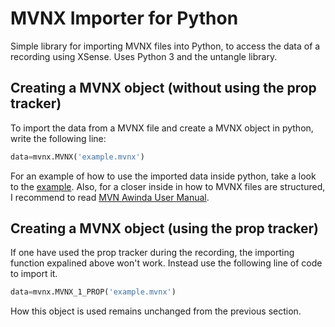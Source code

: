 # MVNX Importer for Python
Simple library for importing MVNX files into Python, to access the data of a recording using XSense. Uses Python 3 and the untangle library.

## Creating a MVNX object (without using the prop tracker)
To import the data from a MVNX file and create a MVNX object in python, write the following line:

``` python
data=mvnx.MVNX('example.mvnx')
```
For an example of how to use the imported data inside python, take a look to the [example](https://github.com/BielColl/MVNX-importer-for-Python/blob/master/example.py). Also, for a closer inside in how to MVNX files are structured, I recommend to read [MVN Awinda User Manual](https://fccid.io/QILMTW2-3A7G6/User-Manual/Users-Manual-2695756).

## Creating a MVNX object (using the prop tracker)
If one have used the prop tracker during the recording, the importing function expalined above won't work. Instead use the following line of code to import it. 

``` python
data=mvnx.MVNX_1_PROP('example.mvnx')
```

How this object is used remains unchanged from the previous section. 

